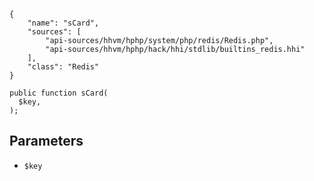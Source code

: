 ``` yamlmeta
{
    "name": "sCard",
    "sources": [
        "api-sources/hhvm/hphp/system/php/redis/Redis.php",
        "api-sources/hhvm/hphp/hack/hhi/stdlib/builtins_redis.hhi"
    ],
    "class": "Redis"
}
```




``` Hack
public function sCard(
  $key,
);
```




## Parameters




+ ` $key `
<!-- HHAPIDOC -->
